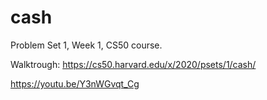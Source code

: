 # cash
Problem Set 1, Week 1, CS50 course.

Walktrough: 
https://cs50.harvard.edu/x/2020/psets/1/cash/

https://youtu.be/Y3nWGvqt_Cg
